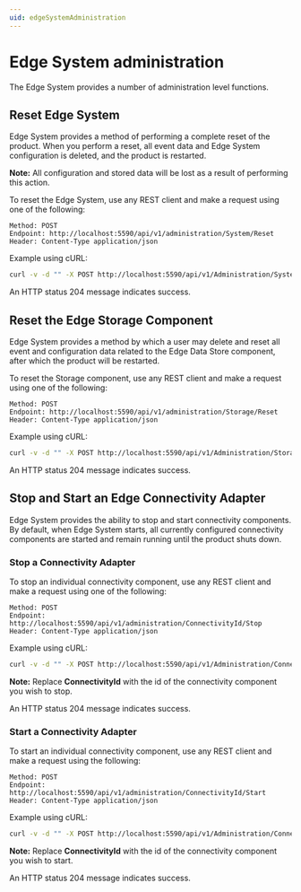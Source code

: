 ```yaml
---
uid: edgeSystemAdministration
---
```


# Edge System administration

The Edge System provides a number of administration level functions.

## Reset Edge System

Edge System provides a method of performing a complete reset of the product. When you perform a reset, all event data and Edge System configuration is deleted, and the product is restarted.

**Note:** All configuration and stored data will be lost as a result of performing this action.

To reset the Edge System, use any REST client and make a request using one of the following:

```http
Method: POST
Endpoint: http://localhost:5590/api/v1/administration/System/Reset
Header: Content-Type application/json
```

Example using cURL:

```bash
curl -v -d "" -X POST http://localhost:5590/api/v1/Administration/System/Reset
```

An HTTP status 204 message indicates success.

## Reset the Edge Storage Component

Edge System provides a method by which a user may delete and reset all event and configuration data related to the Edge Data Store component, after which the product will be restarted.

To reset the Storage component, use any REST client and make a request using one of the following:

```http
Method: POST
Endpoint: http://localhost:5590/api/v1/administration/Storage/Reset
Header: Content-Type application/json
```

Example using cURL:

```bash
curl -v -d "" -X POST http://localhost:5590/api/v1/Administration/Storage/Reset
```

An HTTP status 204 message indicates success.

## Stop and Start an Edge Connectivity Adapter

Edge System provides the ability to stop and start connectivity components. By default, when Edge System starts, all currently configured connectivity components are started and remain running until the product shuts down.

### Stop a Connectivity Adapter

To stop an individual connectivity component, use any REST client and make a request using one of the following:

```http
Method: POST
Endpoint: http://localhost:5590/api/v1/administration/ConnectivityId/Stop
Header: Content-Type application/json
```

Example using cURL:

```bash
curl -v -d "" -X POST http://localhost:5590/api/v1/Administration/ConnectivityId/Stop
```

**Note:** Replace **ConnectivityId** with the id of the connectivity component you wish to stop.

An HTTP status 204 message indicates success.

### Start a Connectivity Adapter

To start an individual connectivity component, use any REST client and make a request using the following:

```http
Method: POST
Endpoint: http://localhost:5590/api/v1/administration/ConnectivityId/Start
Header: Content-Type application/json
```

Example using cURL:

```bash
curl -v -d "" -X POST http://localhost:5590/api/v1/Administration/ConnectivityId/Start
```

**Note:** Replace **ConnectivityId** with the id of the connectivity component you wish to start.

An HTTP status 204 message indicates success.
